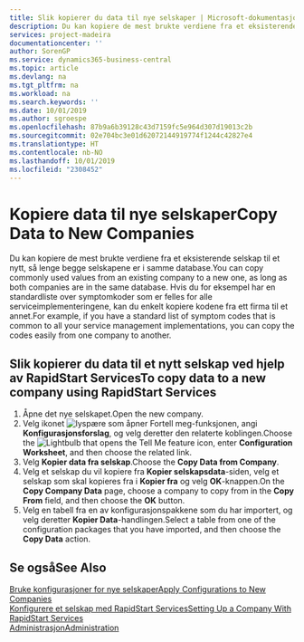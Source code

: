 ```yaml
---
title: Slik kopierer du data til nye selskaper | Microsoft-dokumentasjon
description: Du kan kopiere de mest brukte verdiene fra et eksisterende selskap til et nytt, så lenge begge selskapene er i samme database. Hvis du for eksempel har en standardliste over symptomkoder som er felles for alle serviceimplementeringene, kan du enkelt kopiere kodene fra ett firma til et annet.
services: project-madeira
documentationcenter: ''
author: SorenGP
ms.service: dynamics365-business-central
ms.topic: article
ms.devlang: na
ms.tgt_pltfrm: na
ms.workload: na
ms.search.keywords: ''
ms.date: 10/01/2019
ms.author: sgroespe
ms.openlocfilehash: 87b9a6b39128c43d7159fc5e964d307d19013c2b
ms.sourcegitcommit: 02e704bc3e01d62072144919774f1244c42827e4
ms.translationtype: HT
ms.contentlocale: nb-NO
ms.lasthandoff: 10/01/2019
ms.locfileid: "2308452"
---
```

# <a name="copy-data-to-new-companies"></a><span data-ttu-id="d57ef-104">Kopiere data til nye selskaper</span><span class="sxs-lookup"><span data-stu-id="d57ef-104">Copy Data to New Companies</span></span>
<span data-ttu-id="d57ef-105">Du kan kopiere de mest brukte verdiene fra et eksisterende selskap til et nytt, så lenge begge selskapene er i samme database.</span><span class="sxs-lookup"><span data-stu-id="d57ef-105">You can copy commonly used values from an existing company to a new one, as long as both companies are in the same database.</span></span> <span data-ttu-id="d57ef-106">Hvis du for eksempel har en standardliste over symptomkoder som er felles for alle serviceimplementeringene, kan du enkelt kopiere kodene fra ett firma til et annet.</span><span class="sxs-lookup"><span data-stu-id="d57ef-106">For example, if you have a standard list of symptom codes that is common to all your service management implementations, you can copy the codes easily from one company to another.</span></span>  

## <a name="to-copy-data-to-a-new-company-using-rapidstart-services"></a><span data-ttu-id="d57ef-107">Slik kopierer du data til et nytt selskap ved hjelp av RapidStart Services</span><span class="sxs-lookup"><span data-stu-id="d57ef-107">To copy data to a new company using RapidStart Services</span></span>  
1. <span data-ttu-id="d57ef-108">Åpne det nye selskapet.</span><span class="sxs-lookup"><span data-stu-id="d57ef-108">Open the new company.</span></span>  
2. <span data-ttu-id="d57ef-109">Velg ikonet ![lyspære som åpner Fortell meg-funksjonen](media/ui-search/search_small.png "Fortell hva du vil gjøre"), angi **Konfigurasjonsforslag**, og velg deretter den relaterte koblingen.</span><span class="sxs-lookup"><span data-stu-id="d57ef-109">Choose the ![Lightbulb that opens the Tell Me feature](media/ui-search/search_small.png "Tell me what you want to do") icon, enter **Configuration Worksheet**, and then choose the related link.</span></span>  
3. <span data-ttu-id="d57ef-110">Velg **Kopier data fra selskap**.</span><span class="sxs-lookup"><span data-stu-id="d57ef-110">Choose the **Copy Data from Company**.</span></span>  
4. <span data-ttu-id="d57ef-111">Velg et selskap du vil kopiere fra **Kopier selskapsdata**-siden, velg et selskap som skal kopieres fra i **Kopier fra** og velg **OK**-knappen.</span><span class="sxs-lookup"><span data-stu-id="d57ef-111">On the **Copy Company Data** page, choose a company to copy from in the **Copy From** field, and then choose the **OK** button.</span></span>  
5. <span data-ttu-id="d57ef-112">Velg en tabell fra en av konfigurasjonspakkene som du har importert, og velg deretter **Kopier Data**-handlingen.</span><span class="sxs-lookup"><span data-stu-id="d57ef-112">Select a table from one of the configuration packages that you have imported, and then choose the **Copy Data** action.</span></span>

## <a name="see-also"></a><span data-ttu-id="d57ef-113">Se også</span><span class="sxs-lookup"><span data-stu-id="d57ef-113">See Also</span></span>
[<span data-ttu-id="d57ef-114">Bruke konfigurasjoner for nye selskaper</span><span class="sxs-lookup"><span data-stu-id="d57ef-114">Apply Configurations to New Companies</span></span>](admin-apply-configuration-to-new-companies.md)  
[<span data-ttu-id="d57ef-115">Konfigurere et selskap med RapidStart Services</span><span class="sxs-lookup"><span data-stu-id="d57ef-115">Setting Up a Company With RapidStart Services</span></span>](admin-set-up-a-company-with-rapidstart.md)  
[<span data-ttu-id="d57ef-116">Administrasjon</span><span class="sxs-lookup"><span data-stu-id="d57ef-116">Administration</span></span>](admin-setup-and-administration.md)
